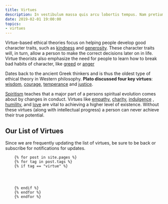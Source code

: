 ```yaml
---
title: Virtues
description: In vestibulum massa quis arcu lobortis tempus. Nam pretium arcu in odio vulputate luctus.
date: 2019-02-01 19:00:00
topics: 
- virtues
---
```


Virtue-based ethical theories focus on helping people develop good character traits, such as [kindness](kindness) and [generosity](generosity). These character traits will, in turn, allow a person to make the correct decisions later on in life. Virtue theorists also emphasize the need for people to learn how to break bad habits of character, like [greed](greed) or [anger](anger)

Dates back to the ancient Greek thinkers and is thus the oldest type of ethical theory in Western philosophy. **Plato discussed four key virtues**: [wisdom](wisdom), [courage](courage), [temperance](temperance) and [justice](justice).

[Spiritism](/spiritism) teaches that a major part of a persons spiritual evolution comes about by changes in conduct. Virtues like [empathy](empathy), [charity](charity), [indulgence](indulgence) , [humility](humility), and [love](love) are vital to achieving a higher level of existence. Without these virtues (along with intellectual progress) a person can never achieve their true potential. 

## Our List of Virtues
Since we are frequently updating the list of virtues, be sure to be back or subscribe for notifications for updates.


    
        {% for post in site.pages %}
        {% for tag in post.tags %}
        {% if tag == "virtue" %}
            
                
                
            
        {% endif %}
        {% endfor %}
        {% endfor %}
    

